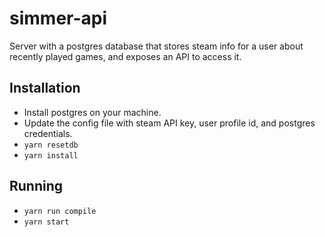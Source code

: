 # simmer-api
Server with a postgres database that stores steam info for a user about recently played games, and exposes an API to access it.

## Installation
- Install postgres on your machine.
- Update the config file with steam API key, user profile id, and postgres credentials.
- `yarn resetdb`
- `yarn install`

## Running
- `yarn run compile`
- `yarn start`